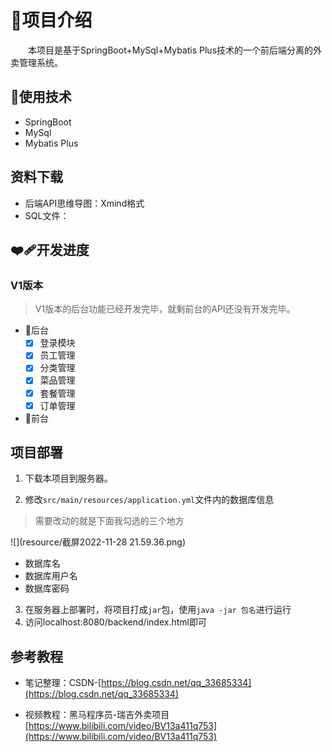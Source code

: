 # 🔱项目介绍
&emsp;&emsp;本项目是基于SpringBoot+MySql+Mybatis Plus技术的一个前后端分离的外卖管理系统。

## 🔷使用技术
- SpringBoot
- MySql
- Mybatis Plus

## 资料下载

- 后端API思维导图：Xmind格式
- SQL文件：

## ❤️‍🩹开发进度
### V1版本
> V1版本的后台功能已经开发完毕，就剩前台的API还没有开发完毕。
- 🔺后台
  - [x] 登录模块
  - [x] 员工管理
  - [x] 分类管理
  - [x] 菜品管理
  - [x] 套餐管理
  - [x] 订单管理
- 🔻前台

## 项目部署

1. 下载本项目到服务器。

2. 修改`src/main/resources/application.yml`文件内的数据库信息
> 需要改动的就是下面我勾选的三个地方

![](resource/截屏2022-11-28 21.59.36.png)

  - 数据库名
  - 数据库用户名
  - 数据库密码
3. 在服务器上部署时，将项目打成`jar`包，使用`java -jar 包名`进行运行
4. 访问localhost:8080/backend/index.html即可
## 参考教程

- 笔记整理：CSDN-[https://blog.csdn.net/qq_33685334](https://blog.csdn.net/qq_33685334)

- 视频教程：黑马程序员-瑞吉外卖项目[https://www.bilibili.com/video/BV13a411q753](https://www.bilibili.com/video/BV13a411q753)
